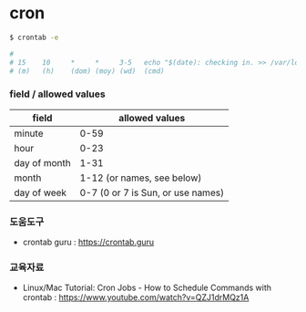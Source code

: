 # cron

```bash
$ crontab -e

#
# 15	10	   *	 *	   3-5   echo "$(date): checking in. >> /var/log/mycheckin"
# (m)   (h)    (dom) (moy) (wd)  (cmd)
```


### field / allowed values

field | allowed values
--- | ---
minute | 0-59
hour | 0-23
day of month | 1-31
month | 1-12 (or names, see below)
day of week | 0-7 (0 or 7 is Sun, or use names)


### 도움도구
+ crontab guru : https://crontab.guru



### 교육자료
+ Linux/Mac Tutorial: Cron Jobs - How to Schedule Commands with crontab : https://www.youtube.com/watch?v=QZJ1drMQz1A

